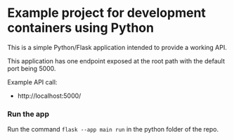 # Example project for development containers using Python

This is a simple Python/Flask application intended to provide a working API.

This application has one endpoint exposed at the root path with the default port being 5000.

Example API call:
- http://localhost:5000/

### Run the app
Run the command `flask --app main run` in the python folder of the repo.